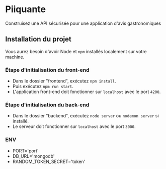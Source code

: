 # Piiquante

Construisez une API sécurisée pour une application d'avis gastronomiques

## Installation du projet ##

Vous aurez besoin d'avoir Node et `npm` installés localement sur votre machine.

### Étape d'initialisation du front-end ###

- Dans le dossier "frontend", exécutez `npm install`.
- Puis exécutez `npm run start`.
- L'application front-end doit fonctionner sur `localhost` avec le port `4200`. 

### Étape d'initialisation du back-end ###

- Dans le dossier "backend", exécutez `node server` ou `nodemon server` si installé.
- Le serveur doit fonctionner sur `localhost` avec le port `3000`. 

### ENV ###

- PORT='port'
- DB_URL='mongodb'
- RANDOM_TOKEN_SECRET='token'
